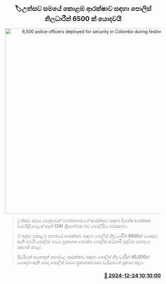 <p align='center'><b><h2 align='center' title='6,500 police officers deployed for security in Colombo during festive season'>🏷උත්සව සමයේ කොළඹ ආරක්ෂාව සඳහා පොලිස් නිලධාරීන් 6500 ක් යොදවයි</h2></b></p>
<p align='center'><img src='https://helakuru.sgp1.cdn.digitaloceanspaces.com/esana/images/lib/srilanka-police[1].jpg' width='600' alt='6,500 police officers deployed for security in Colombo during festive season'></p>

> උත්සව සමය වෙනුවෙන් මහජනතාවගේ ආරක්ෂාව සඳහා විශේෂ ආරක්ෂක වැඩපිළිවෙළක් අදත් (24) ක්‍රියාත්මක බව පොලීසිය පවසනවා.

> ඒ අනුව කොළඹ නගරයේ ආරක්ෂාව සඳහා පොලිස් නිලධාරීන් 6500ක් යොදවා ඇති බවයි පොලිස් මාධ්‍ය ප්‍රකාශක ජ්‍යෙෂ්ඨ පොලිස් අධිකාරි බුද්ධික මනතුංග සඳහන් කළේ.

> දිවයිනේ අනෙකුත් නගරවල ආරක්ෂාව සඳහා පොලිස් නිලධාරීන් 45,000ක් යොදවා ඇති බවද පොලිස් මාධ්‍ය ප්‍රකාශකවරයා වැඩිදුරටත් ප්‍රකාශ කළා.



<h3 align='right'><a href='https://www.helakuru.lk/esana/p/106094/'>📅 2024-12-24 10:10:00</a></h3>
